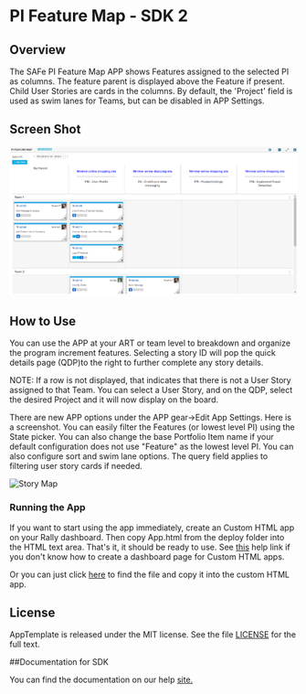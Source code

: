 PI Feature Map - SDK 2
=========================

## Overview

The SAFe PI Feature Map APP shows Features assigned to the selected PI as columns. The feature 
parent is displayed above the Feature if present. Child User Stories are cards in the 
columns. By default, the 'Project' field is used as swim lanes for Teams, but can be 
disabled in APP Settings.  

## Screen Shot

![Feature Map](https://github.com/RallyRonnie/PIFeatureMap/blob/master/screenshot.png)

## How to Use

You can use the APP at your ART or team level to breakdown and organize the program increment features.
Selecting a story ID will pop the quick details page  (QDP)to the right to further complete any story details.

NOTE: If a row is not displayed, that indicates that there is not a User Story assigned to that Team.
You can select a User Story, and on the QDP, select the desired Project and it will now display on the 
board.

There are new APP options under the APP gear->Edit App Settings. Here is a screenshot. You can easily filter
the Features (or lowest level PI) using the State picker. You can also change the base Portfolio Item name if your
default configuration does not use "Feature" as the lowest level PI. You can also configure sort and swim lane
options. The query field applies to filtering user story cards if needed.

![Story Map](https://raw.github.com/RallyRonnie/PIFeatureMap/master/settings.png)

### Running the App

If you want to start using the app immediately, create an Custom HTML app on your Rally dashboard. 
Then copy App.html from the deploy folder into the HTML text area. That's it, it should be ready 
to use. See [this](http://www.rallydev.com/help/use_apps#create) help link if you don't know how 
to create a dashboard page for Custom HTML apps.

Or you can just click [here](https://raw.github.com/RallyRonnie/PIFeatureMap/master/deploy/App.html) to find 
the file and copy it into the custom HTML app.

## License

AppTemplate is released under the MIT license.  See the file [LICENSE](./LICENSE) for the full text.

##Documentation for SDK

You can find the documentation on our help [site.](https://help.rallydev.com/apps/2.0/doc/)
